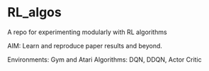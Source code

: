 # RL_algos
A repo for experimenting modularly with RL algorithms

AIM: Learn and reproduce paper results and beyond.

Environments: Gym and Atari
Algorithms: DQN, DDQN, Actor Critic